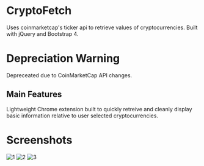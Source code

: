 # CryptoFetch
Uses coinmarketcap's ticker api to retrieve values of cryptocurrencies. Built with jQuery and Bootstrap 4.

# Depreciation Warning
Depreceated due to CoinMarketCap API changes.

## Main Features
Lightweight Chrome extension built to quickly retreive and cleanly display basic information relative to user selected cryptocurrencies.

# Screenshots
![1](https://lh3.googleusercontent.com/7URXB9qx1xx3eylMmt_F_nC1Z6RMTCpHcm3gCRApC2vHTs2YAYiWgWkgKPDkv8WRkpRirolyNQ=w640-h400-e365)
![2](https://lh3.googleusercontent.com/P7Vm34LGu3f4dDq_-2gLtzuDnB6jNXjCdwkvlpd7vokPnXFBZP7ilt5XbsguEdEJrix6GLLtthg=w640-h400-e365)
![3](https://lh3.googleusercontent.com/J0FUg8aBvutANM2UDrqvPFllCazwhi_tQsd_Y-Z5qBL0LacQpAtCixW0oeDdUKdSSCnU0l31Pg=w640-h400-e365)
